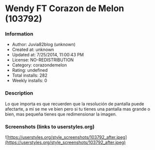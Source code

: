 # Wendy FT Corazon de Melon (103792)

### Information
- Author: Juvia82blog (unknown)
- Created at: unknown
- Updated at: 7/25/2014, 11:00:43 PM
- License: NO-REDISTRIBUTION
- Category: corazondemelon
- Rating: undefined
- Total installs: 282
- Weekly installs: 0


### Description
Lo que importa es que recuerden que la resolución de pantalla puede afectarte, a mi se me ve bien pero si tu tienes una pantalla mas grande o bien, mas pequeña tienes que redimensionar la imagen.


### Screenshots (links to userstyles.org)
![https://userstyles.org/style_screenshots/103792_after.jpeg](https://userstyles.org/style_screenshots/103792_after.jpeg)


